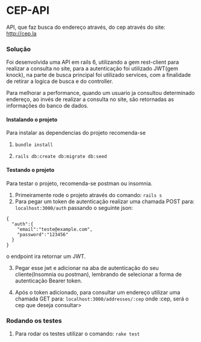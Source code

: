 # CEP-API

API, que faz busca do endereço através, do cep através do site: http://cep.la


### Solução

Foi desenvolvida uma API em rails 6, utilizando a gem rest-client para realizar a consulta no site, para a autenticação foi utilizado JWT(gem knock), na parte de busca principal foi utilizado services, com a finalidade de retirar a logica de busca e do controller.

Para melhorar a performance, quando um usuario ja consultou determinado endereço, ao invés de realizar a consulta no site, são retornadas as informações do banco de dados.

#### Instalando o projeto

Para instalar as dependencias do projeto recomenda-se

1. ```bundle install```

2. ```rails db:create db:migrate db:seed```

#### Testando o projeto

Para testar o projeto, recomenda-se postman ou insomnia.

1. Primeiramente rode o projeto através do comando: ```rails s```
2. Para pegar um token de autenticação realizar uma chamada POST para: ```localhost:3000/auth```
  passando o seguinte json:

  ```
  {
    "auth":{
      "email":"teste@example.com",
      "password":"123456"
    }
  }
  ```
  o endpoint ira retornar um JWT.

3. Pegar esse jwt e adicionar na aba de autenticação do seu cliente(Insomnia ou postman), lembrando de selecionar a forma de autenticação Bearer token.

4. Após o token adicionado, para consultar um endereço utilizar uma chamada GET para: ```localhost:3000/addresses/:cep```
   onde :cep, será o cep que deseja consultar>

### Rodando os testes

1. Para rodar os testes utilizar o comando: ```rake test```